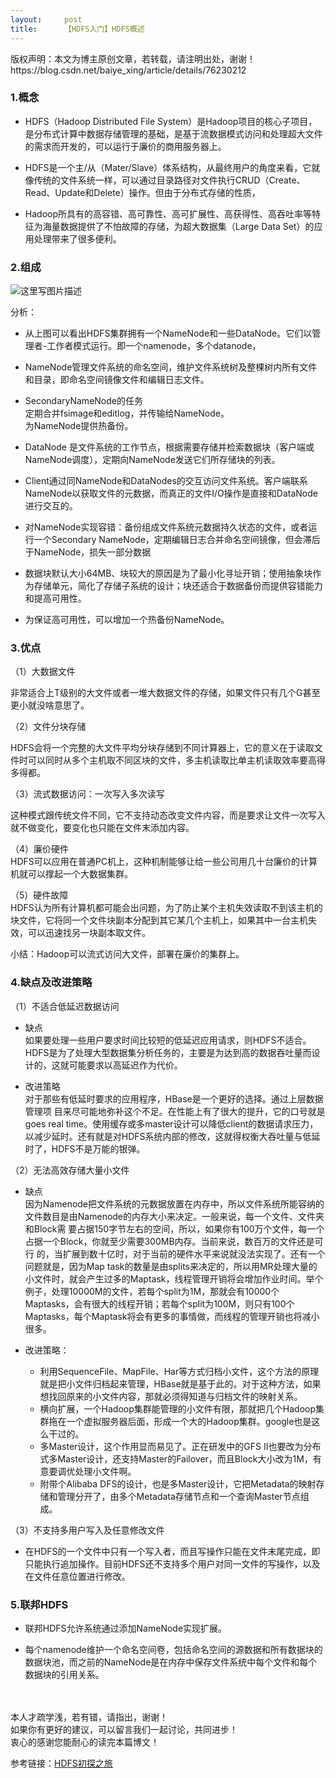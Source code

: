 ```yaml
---
layout:     post
title:      【HDFS入门】HDFS概述
---
```

<div id="article_content" class="article_content clearfix csdn-tracking-statistics" data-pid="blog" data-mod="popu_307" data-dsm="post">
								<div class="article-copyright">
					版权声明：本文为博主原创文章，若转载，请注明出处，谢谢！					https://blog.csdn.net/baiye_xing/article/details/76230212				</div>
								            <div id="content_views" class="markdown_views prism-atom-one-dark">
							<!-- flowchart 箭头图标 勿删 -->
							<svg xmlns="http://www.w3.org/2000/svg" style="display: none;"><path stroke-linecap="round" d="M5,0 0,2.5 5,5z" id="raphael-marker-block" style="-webkit-tap-highlight-color: rgba(0, 0, 0, 0);"></path></svg>
							<h3 id="1概念"><strong>1.概念</strong></h3>

<ul>
<li><p>HDFS（Hadoop Distributed File System）是Hadoop项目的核心子项目，是分布式计算中数据存储管理的基础，是基于流数据模式访问和处理超大文件的需求而开发的，可以运行于廉价的商用服务器上。</p></li>
<li><p>HDFS是一个主/从（Mater/Slave）体系结构，从最终用户的角度来看，它就像传统的文件系统一样，可以通过目录路径对文件执行CRUD（Create、Read、Update和Delete）操作。但由于分布式存储的性质，</p></li>
<li><p>Hadoop所具有的高容错、高可靠性、高可扩展性、高获得性、高吞吐率等特征为海量数据提供了不怕故障的存储，为超大数据集（Large Data Set）的应用处理带来了很多便利。</p></li>
</ul>



<h3 id="2组成"><strong>2.组成</strong></h3>

<p><img src="https://img-blog.csdn.net/20170728104609306?watermark/2/text/aHR0cDovL2Jsb2cuY3Nkbi5uZXQvYmFpeWVfeGluZw==/font/5a6L5L2T/fontsize/400/fill/I0JBQkFCMA==/dissolve/70/gravity/SouthEast" alt="这里写图片描述" title=""></p>

<p>分析：</p>

<ul>
<li><p>从上图可以看出HDFS集群拥有一个NameNode和一些DataNode。它们以管理者-工作者模式运行。即一个namenode，多个datanode，</p></li>
<li><p>NameNode管理文件系统的命名空间，维护文件系统树及整棵树内所有文件和目录，即命名空间镜像文件和编辑日志文件。</p></li>
<li><p>SecondaryNameNode的任务 <br>
定期合并fsimage和editlog，并传输给NameNode。 <br>
为NameNode提供热备份。</p></li>
<li><p>DataNode 是文件系统的工作节点，根据需要存储并检索数据块（客户端或NameNode调度），定期向NameNode发送它们所存储块的列表。</p></li>
<li><p>Client通过同NameNode和DataNodes的交互访问文件系统。客户端联系NameNode以获取文件的元数据，而真正的文件I/O操作是直接和DataNode进行交互的。</p></li>
<li><p>对NameNode实现容错：备份组成文件系统元数据持久状态的文件，或者运行一个Secondary NameNode，定期编辑日志合并命名空间镜像，但会滞后于NameNode，损失一部分数据</p></li>
<li><p>数据块默认大小64MB、块较大的原因是为了最小化寻址开销；使用抽象块作为存储单元，简化了存储子系统的设计；块还适合于数据备份而提供容错能力和提高可用性。</p></li>
<li><p>为保证高可用性，可以增加一个热备份NameNode。</p></li>
</ul>

<h3 id="3优点"><strong>3.优点</strong></h3>

<p>（1）大数据文件</p>

<p>非常适合上T级别的大文件或者一堆大数据文件的存储，如果文件只有几个G甚至更小就没啥意思了。</p>

<p>（2）文件分块存储</p>

<p>HDFS会将一个完整的大文件平均分块存储到不同计算器上，它的意义在于读取文件时可以同时从多个主机取不同区块的文件，多主机读取比单主机读取效率要高得多得都。</p>

<p>（3）流式数据访问：一次写入多次读写</p>

<p>这种模式跟传统文件不同，它不支持动态改变文件内容，而是要求让文件一次写入就不做变化，要变化也只能在文件末添加内容。</p>

<p>（4）廉价硬件 <br>
HDFS可以应用在普通PC机上，这种机制能够让给一些公司用几十台廉价的计算机就可以撑起一个大数据集群。</p>

<p>（5）硬件故障 <br>
HDFS认为所有计算机都可能会出问题，为了防止某个主机失效读取不到该主机的块文件，它将同一个文件块副本分配到其它某几个主机上，如果其中一台主机失效，可以迅速找另一块副本取文件。</p>

<p>小结：Hadoop可以流式访问大文件，部署在廉价的集群上。</p>



<h3 id="4缺点及改进策略"><strong>4.缺点及改进策略</strong></h3>

<p>（1）不适合低延迟数据访问</p>

<ul>
<li><p>缺点 <br>
如果要处理一些用户要求时间比较短的低延迟应用请求，则HDFS不适合。HDFS是为了处理大型数据集分析任务的，主要是为达到高的数据吞吐量而设计的，这就可能要求以高延迟作为代价。</p></li>
<li><p>改进策略 <br>
对于那些有低延时要求的应用程序，HBase是一个更好的选择。通过上层数据管理项 目来尽可能地弥补这个不足。在性能上有了很大的提升，它的口号就是goes real time。使用缓存或多master设计可以降低client的数据请求压力，以减少延时。还有就是对HDFS系统内部的修改，这就得权衡大吞吐量与低延 时了，HDFS不是万能的银弹。</p></li>
</ul>

<p>（2）无法高效存储大量小文件</p>

<ul>
<li><p>缺点 <br>
因为Namenode把文件系统的元数据放置在内存中，所以文件系统所能容纳的文件数目是由Namenode的内存大小来决定。一般来说，每一个文件、文件夹和Block需 要占据150字节左右的空间，所以，如果你有100万个文件，每一个占据一个Block，你就至少需要300MB内存。当前来说，数百万的文件还是可行 的，当扩展到数十亿时，对于当前的硬件水平来说就没法实现了。还有一个问题就是，因为Map task的数量是由splits来决定的，所以用MR处理大量的小文件时，就会产生过多的Maptask，线程管理开销将会增加作业时间。举个例子，处理10000M的文件，若每个split为1M，那就会有10000个Maptasks，会有很大的线程开销；若每个split为100M，则只有100个Maptasks，每个Maptask将会有更多的事情做，而线程的管理开销也将减小很多。</p></li>
<li><p>改进策略：</p>

<ul><li>利用SequenceFile、MapFile、Har等方式归档小文件，这个方法的原理就是把小文件归档起来管理，HBase就是基于此的。对于这种方法，如果想找回原来的小文件内容，那就必须得知道与归档文件的映射关系。</li>
<li>横向扩展，一个Hadoop集群能管理的小文件有限，那就把几个Hadoop集群拖在一个虚拟服务器后面，形成一个大的Hadoop集群。google也是这么干过的。</li>
<li>多Master设计，这个作用显而易见了。正在研发中的GFS II也要改为分布式多Master设计，还支持Master的Failover，而且Block大小改为1M，有意要调优处理小文件啊。</li>
<li>附带个Alibaba DFS的设计，也是多Master设计，它把Metadata的映射存储和管理分开了，由多个Metadata存储节点和一个查询Master节点组成。</li></ul></li>
</ul>

<p>（3）不支持多用户写入及任意修改文件</p>

<ul>
<li>在HDFS的一个文件中只有一个写入者，而且写操作只能在文件末尾完成，即只能执行追加操作。目前HDFS还不支持多个用户对同一文件的写操作，以及在文件任意位置进行修改。</li>
</ul>



<h3 id="5联邦hdfs"><strong>5.联邦HDFS</strong></h3>

<ul>
<li><p>联邦HDFS允许系统通过添加NameNode实现扩展。</p></li>
<li><p>每个namenode维护一个命名空间卷，包括命名空间的源数据和所有数据块的数据块池，而之前的NameNode是在内存中保存文件系统中每个文件和每个数据块的引用关系。</p></li>
</ul>

<p><br>
<br>
本人才疏学浅，若有错，请指出，谢谢！  <br>
如果你有更好的建议，可以留言我们一起讨论，共同进步！  <br>
衷心的感谢您能耐心的读完本篇博文！</p>

<p>参考链接：<a href="http://www.cnblogs.com/xia520pi/archive/2012/05/28/2520813.html" rel="nofollow" target="_blank">HDFS初探之旅</a></p>            </div>
						<link href="https://csdnimg.cn/release/phoenix/mdeditor/markdown_views-9e5741c4b9.css" rel="stylesheet">
                </div>